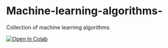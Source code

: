 # Machine-learning-algorithms-
Collection of machine learning algorithms

<a target="_blank" href="https://colab.research.google.com/github/likeajumprope/Machine-learning-algorithms/blob/main/Regression.ipynb">
  <img src="https://colab.research.google.com/assets/colab-badge.svg" alt="Open In Colab"/>
</a>
